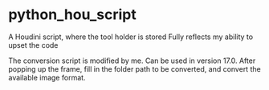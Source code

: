 # python_hou_script
A Houdini script, where the tool holder is stored Fully reflects my ability to upset the code

The conversion script is modified by me.
Can be used in version 17.0. After popping up the frame, fill in the folder path to be converted, and convert the available image format.
